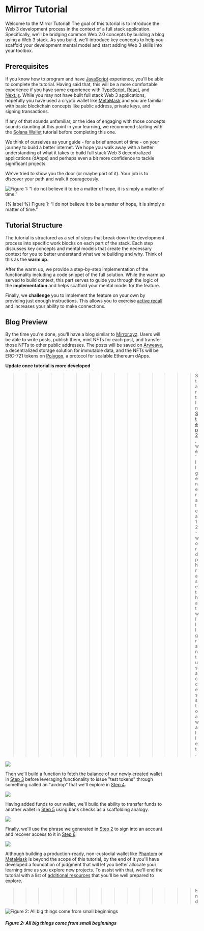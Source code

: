 # Mirror Tutorial

Welcome to the Mirror Tutorial! The goal of this tutorial is to introduce the Web 3 development process in the context of a full stack application. Specifically, we'll be bridging common Web 2.0 concepts by building a blog using a Web 3 stack. As you build, we'll introduce key concepts to help you scaffold your development mental model and start adding Web 3 skills into your toolbox.

## Prerequisites

If you know how to program and have [JavaScript](https://www.javascript.com/) experience, you'll be able to complete the tutorial. Having said that, this will be a more comfortable experience if you have some experience with [TypeScript](https://www.typescriptlang.org/), [React](https://reactjs.org/), and [Next.js](https://nextjs.org/). While you may not have built full stack Web 3 applications, hopefully you have used a crypto wallet like [MetaMask](https://metamask.io/) and you are familiar with basic blockchain concepts like public address, private keys, and signing transactions.

If any of that sounds unfamiliar, or the idea of engaging with those concepts sounds daunting at this point in your learning, we recommend starting with the [Solana Wallet](https://learn.figment.io/tutorials/solana-wallet-intro) tutorial before completing this one.

We think of ourselves as your guide - for a brief amount of time - on your journey to build a better internet. We hope you walk away with a better understanding of what it takes to build full stack Web 3 decentralized applications (dApps) and perhaps even a bit more confidence to tackle significant projects.

We've tried to show you the door (or maybe part of it). Your job is to discover your path and walk it courageously.

![Figure 1: “I do not believe it to be a matter of hope, it is simply a matter of time.”](./assets/matrix.jpeg)

{% label %}
Figure 1: “I do not believe it to be a matter of hope, it is simply a matter of time.”

## Tutorial Structure

The tutorial is structured as a set of steps that break down the development process into specific work blocks on each part of the stack. Each step discusses key concepts and mental models that create the necessary context for you to better understand what we're building and why. Think of this as the **warm up**.

After the warm up, we provide a step-by-step implementation of the functionality including a code snippet of the full solution. While the warm up served to build context, this part serves to guide you through the logic of the **implementation** and helps scaffold your mental model for the feature.

Finally, we **challenge** you to implement the feature on your own by providing just enough instructions. This allows you to exercise [active recall](https://en.wikipedia.org/wiki/Active_recall) and increases your ability to make connections.

## Blog Preview

By the time you're done, you'll have a blog similar to [Mirror.xyz](https://mirror.xyz/). Users will be able to write posts, publish them, mint NFTs for each post, and transfer those NFTs to other public addresses. The posts will be saved on [Arweave](https://www.arweave.org/), a decentralized storage solution for immutable data, and the NFTs will be ERC-721 tokens on [Polygon](https://polygon.technology/), a protocol for scalable Ethereum dApps. 

**Update once tutorial is more developed**
>>>>>>>>>>>>>>> Start
In [Step 2](https://learn.figment.io/tutorials/solana-wallet-step-2), we'll generate a 12-word phrase that will grant us access to a wallet.

![](https://raw.githubusercontent.com/dgamboa/writing-stage/main/public/create.png)

Then we'll build a function to fetch the balance of our newly created wallet in [Step 3](https://learn.figment.io/tutorials/solana-wallet-step-3) before leveraging functionality to issue "test tokens" through something called an "airdrop" that we'll explore in [Step 4](https://learn.figment.io/tutorials/solana-wallet-step-4).

![](https://raw.githubusercontent.com/dgamboa/writing-stage/main/public/airdrop.png)

Having added funds to our wallet, we'll build the ability to transfer funds to another wallet in [Step 5](https://learn.figment.io/tutorials/solana-wallet-step-5) using bank checks as a scaffolding analogy.

![](https://raw.githubusercontent.com/dgamboa/writing-stage/main/public/transfer.png)

Finally, we'll use the phrase we generated in [Step 2](https://learn.figment.io/tutorials/solana-wallet-step-2) to sign into an account and recover access to it in [Step 6](https://learn.figment.io/tutorials/solana-wallet-step-6).

![](https://raw.githubusercontent.com/dgamboa/writing-stage/main/public/import.png)

Although building a production-ready, non-custodial wallet like [Phantom](https://phantom.app/) or [MetaMask](https://metamask.io/) is beyond the scope of this tutorial, by the end of it you'll have developed a foundation of judgment that will let you better allocate your learning time as you explore new projects. To assist with that, we'll end the tutorial with a list of [additional resources](#additional-resources) that you'll be well prepared to explore.

>>>>>>>>>>>>>>> End

![Figure 2: All big things come from small beginnings](./assets/ladder.jpeg)
##### _Figure 2: All big things come from small beginnings_

